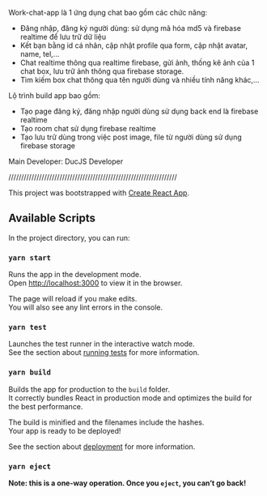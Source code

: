 Work-chat-app là 1 ứng dụng chat bao gồm các chức năng:

- Đăng nhập, đăng ký người dùng: sử dụng mã hóa md5 và firebase realtime để lưu trữ dữ liệu
- Kết bạn bằng id cá nhân, cập nhật profile qua form, cập nhật avatar, name, tel,...
- Chat realtime thông qua realtime firebase, gửi ảnh, thống kê ảnh của 1 chat box, lưu trữ ảnh thông qua firebase storage.
- Tìm kiếm box chat thông qua tên người dùng và nhiều tính năng khác,...

Lộ trình build app bao gồm:

- Tạo page đăng ký, đăng nhập người dùng sử dụng back end là firebase realtime
- Tạo room chat sử dụng firebase realtime
- Tạo lưu trữ dùng trong việc post image, file từ người dùng sử dụng firebase storage

Main Developer: DucJS Developer

//////////////////////////////////////////////////////////////////

This project was bootstrapped with [Create React App](https://github.com/facebook/create-react-app).

## Available Scripts

In the project directory, you can run:

### `yarn start`

Runs the app in the development mode.<br />
Open [http://localhost:3000](http://localhost:3000) to view it in the browser.

The page will reload if you make edits.<br />
You will also see any lint errors in the console.

### `yarn test`

Launches the test runner in the interactive watch mode.<br />
See the section about [running tests](https://facebook.github.io/create-react-app/docs/running-tests) for more information.

### `yarn build`

Builds the app for production to the `build` folder.<br />
It correctly bundles React in production mode and optimizes the build for the best performance.

The build is minified and the filenames include the hashes.<br />
Your app is ready to be deployed!

See the section about [deployment](https://facebook.github.io/create-react-app/docs/deployment) for more information.

### `yarn eject`

**Note: this is a one-way operation. Once you `eject`, you can’t go back!**
